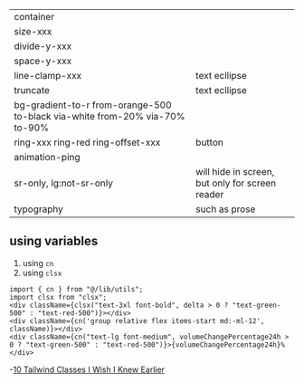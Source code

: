|||
|---|---|
|container||
|size-xxx||
|divide-y-xxx||
|space-y-xxx||
|line-clamp-xxx|text ecllipse|
|truncate|text ecllipse|
|bg-gradient-to-r from-orange-500 to-black via-white from-20% via-70% to-90%||
|ring-xxx ring-red ring-offset-xxx|button|
|animation-ping||
|sr-only, lg:not-sr-only|will hide in screen, but only for screen reader|
|typography |such as prose|

## using variables

1. using `cn`
2. using `clsx`

```
import { cn } from "@/lib/utils";
import clsx from "clsx";
<div className={clsx("text-3xl font-bold", delta > 0 ? "text-green-500" : "text-red-500")}></div>
<div className={cn('group relative flex items-start md:-ml-12', className)}></div>
<div className={cn("text-lg font-medium", volumeChangePercentage24h > 0 ? "text-green-500" : "text-red-500")}>{volumeChangePercentage24h}%</div>

```

-[10 Tailwind Classes I Wish I Knew Earlier](https://www.youtube.com/watch?v=x1RJ5Q09PqM)
